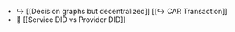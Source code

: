 - ↪️ [[Decision graphs but decentralized]]
  [[↪️ CAR Transaction]]
- 💭 [[Service DID vs Provider DID]]